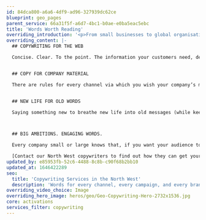 ```yaml
---
id: 84dca800-a6a6-4df9-ad96-327939dc62ce
blueprint: geo_pages
parent_service: 66a31f5f-a6d7-4bc1-b0ae-e0ba5eac5ebc
title: 'Words Worth Reading'
overriding_introduction: '<p>From small businesses to global organisations, they are all looking to get their message across to a wider audience. Whatever medium you choose to do that, from posters to emails or web and social media to brochures, we can help. Whether you have a story to tell or just a short 3-word message, it all needs to be concise and delivered with clarity. Think!Creative’s North West copywriting team ensure that every word is worth reading.</p>'
overriding_content: |-
  ## COPYWRITING FOR THE WEB

  Concise. Clear. To the point. The information your customers need, delivered simply. Like this.


  ## COPY FOR COMPANY MATERIAL

  There are rules for every channel via which you wish your company’s message to be displayed. If it’s a poster headline you’ll need no more than 14 words. For Twitter, it’s just 140 characters. Web content only needs a few words and so SEO needs to say a lot in bitesize chunks. Find out how our North West copywriters to they can get your messaging working for you.


  ## NEW LIFE FOR OLD WORDS

  Saying something new to breathe new life into old messages (while keeping to brand guidelines) isn’t easy. These are the challenges our North West copywriters love. They are always looking to say something new while keeping a company message on brand and focused on the goal.



  ## BIG AMBITIONS. ENGAGING WORDS.

  Every company small or large knows that, if you want your audience to read your content, it needs to make its mark. Whether it’s a grand idea or a complex instruction it needs to be easily digested by its intended reader.

  [Contact our North West copywriters to find out how they can get your messaging working for you.](/contact)
updated_by: e85953fb-52c6-4488-8c8b-c90f68b2bb10
updated_at: 1646422289
seo:
  title: 'Copywriting Services in the North West'
  description: 'Words for every channel, every campaign, and every brand. North West Copywriting Services from Think!Creative. Call 01253 297900.'
overriding_video_choice: Image
overriding_hero_image: heros/geo/Geo-Copywriting-Hero-2732x1536.jpg
core: activations
services_filter: copywriting
---
```

